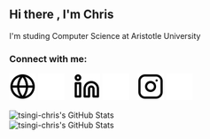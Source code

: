 ## Hi there , I'm Chris

I'm studing Computer Science at Aristotle University

### Connect with me:

[![website](./img/globe-light.svg)](https://users.auth.gr/cdtsingi#gh-light-mode-only)
[![website](./img/globe-dark.svg)](https://users.auth.gr/cdtsingi#gh-dark-mode-only)
&nbsp;&nbsp;
[![website](./img/linkedin-light.svg)](#gh-light-mode-only)
[![website](./img/linkedin-dark.svg)](#gh-dark-mode-only)
&nbsp;&nbsp;
[![website](./img/instagram-light.svg)](https://www.instagram.com/tsigithebeast/?hl=en#gh-light-mode-only)
[![website](./img/instagram-dark.svg)](https://www.instagram.com/tsigithebeast/?hl=en#gh-dark-mode-only)


<img align="center" alt="tsingi-chris's GitHub Stats" src="https://github-readme-stats.vercel.app/api?username=tsingi-chris&theme=dracula" />
<br />

<img align="center" alt="tsingi-chris's GitHub Stats" src="https://github-readme-stats.vercel.app/api/top-langs/?username=tsingi-chris&theme=dracula&langs_count=3" />

